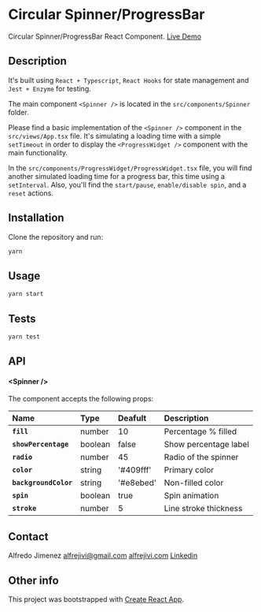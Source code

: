 # Circular Spinner/ProgressBar

Circular Spinner/ProgressBar React Component. [Live Demo](https://alfrejivi-spinner.netlify.app/)

## Description

It's built using `React + Typescript`, `React Hooks` for state management and `Jest + Enzyme` for testing.

The main component `<Spinner />` is located in the `src/components/Spinner` folder.

Please find a basic implementation of the `<Spinner />` component in the `src/views/App.tsx` file. It's simulating a loading time with a simple `setTimeout` in order to display the `<ProgressWidget />` component with the main functionality.

In the `src/components/ProgressWidget/ProgressWidget.tsx` file, you will find another simulated loading time for a progress bar, this time using a `setInterval`. Also, you'll find the `start/pause`, `enable/disable spin`, and a `reset` actions.


## Installation

Clone the repository and run:
```bash
yarn
```

## Usage

```bash
yarn start
```

## Tests

```bash
yarn test
```

## API

#### &lt;Spinner />

The component accepts the following props:

|Name|Type|Deafult|Description
|:--|:-----|:-----|:-----|
|**`fill`**|number|10|Percentage % filled
|**`showPercentage`**|boolean|false|Show percentage label
|**`radio`**|number|45|Radio of the spinner
|**`color`**|string|'#409fff'|Primary color
|**`backgroundColor`**|string|'#e8ebed'|Non-filled color
|**`spin`**|boolean|true|Spin animation
|**`stroke`**|number|5|Line stroke thickness

## Contact

Alfredo Jimenez
alfrejivi@gmail.com
[alfrejivi.com](https://alfrejivi.com)
[Linkedin](https://www.linkedin.com/in/alfrejivi/)

## Other info

This project was bootstrapped with [Create React App](https://github.com/facebook/create-react-app).
